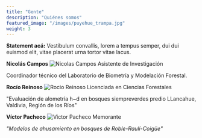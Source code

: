 ```yaml
---
title: "Gente"
description: "Quiénes somos"
featured_image: "/images/puyehue_trampa.jpg"
weight: 3
---
```


**Statement acá:** Vestibulum convallis, lorem a tempus semper, dui dui euismod elit, vitae placerat urna tortor vitae lacus.

**Nicolás Campos**
![Nicolas Campos](./img/nico.jpg)
Asistente de Investigación

Coordinador técnico del Laboratorio de Biometría y Modelación Forestal.

**Rocío Reinoso**
![Rocio Reinoso](./img/rocio.jpg)
 Licenciada en Ciencias Forestales
 
"Evaluación de alometría h~d en bosques siempreverdes predio LLancahue, Valdivia, Región de los Ríos"


**Víctor Pacheco**
![Victor Pacheco](./img/victor.jpg)
Memorante

_"Modelos de ahusamiento en bosques de Roble-Raulí-Coigüe"_
